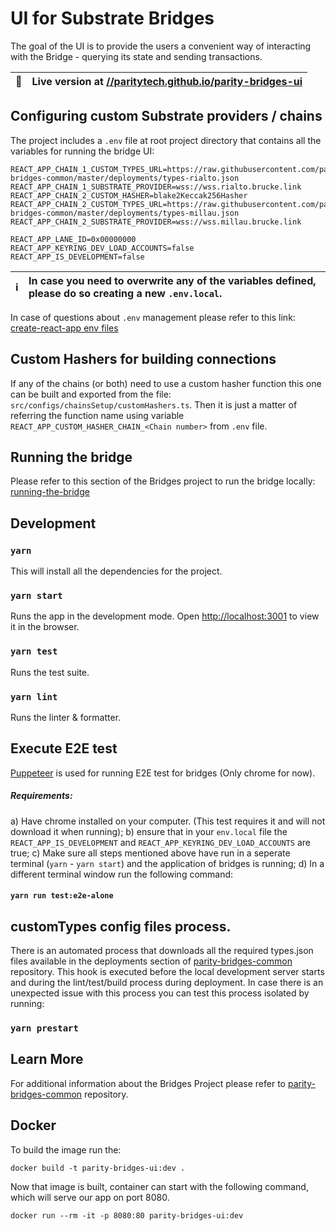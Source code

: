 # UI for Substrate Bridges

The goal of the UI is to provide the users a convenient way of interacting with the Bridge - querying its state and sending transactions.

| 🚀  | Live version at [//paritytech.github.io/parity-bridges-ui](https://paritytech.github.io/parity-bridges-ui) |
| --- | :--------------------------------------------------------------------------------------------------------- |

## Configuring custom Substrate providers / chains

The project includes a `.env` file at root project directory that contains all the variables for running the bridge UI:

```
REACT_APP_CHAIN_1_CUSTOM_TYPES_URL=https://raw.githubusercontent.com/paritytech/parity-bridges-common/master/deployments/types-rialto.json
REACT_APP_CHAIN_1_SUBSTRATE_PROVIDER=wss://wss.rialto.brucke.link
REACT_APP_CHAIN_2_CUSTOM_HASHER=blake2Keccak256Hasher
REACT_APP_CHAIN_2_CUSTOM_TYPES_URL=https://raw.githubusercontent.com/paritytech/parity-bridges-common/master/deployments/types-millau.json
REACT_APP_CHAIN_2_SUBSTRATE_PROVIDER=wss://wss.millau.brucke.link

REACT_APP_LANE_ID=0x00000000
REACT_APP_KEYRING_DEV_LOAD_ACCOUNTS=false
REACT_APP_IS_DEVELOPMENT=false
```

| ℹ️  | In case you need to overwrite any of the variables defined, please do so creating a new `.env.local`. |
| --- | :---------------------------------------------------------------------------------------------------- |

In case of questions about `.env` management please refer to this link: [create-react-app env files](https://create-react-app.dev/docs/adding-custom-environment-variables/#what-other-env-files-can-be-used)

## Custom Hashers for building connections

If any of the chains (or both) need to use a custom hasher function this one can be built and exported from the file: `src/configs/chainsSetup/customHashers.ts`. Then it is just a matter of referring the function name using variable `REACT_APP_CUSTOM_HASHER_CHAIN_<Chain number>` from `.env` file.

## Running the bridge

Please refer to this section of the Bridges project to run the bridge locally: [running-the-bridge](https://github.com/paritytech/parity-bridges-common#running-the-bridge)

## Development

### `yarn`

This will install all the dependencies for the project.

### `yarn start`

Runs the app in the development mode. Open [http://localhost:3001](http://localhost:3001) to view it in the browser.

### `yarn test`

Runs the test suite.

### `yarn lint`

Runs the linter & formatter.

## Execute E2E test

[Puppeteer](https://developers.google.com/web/tools/puppeteer/) is used for running E2E test for bridges (Only chrome for now).
##### Requirements:
a) Have chrome installed on your computer. (This test requires it and will not download it when running);
b) ensure that in your `env.local` file the `REACT_APP_IS_DEVELOPMENT` and `REACT_APP_KEYRING_DEV_LOAD_ACCOUNTS` are true;
c) Make sure all steps mentioned above have run in a seperate terminal (`yarn` - `yarn start`) and the application of bridges is running;
d) In a different terminal window run the following command:
#### `yarn run test:e2e-alone`


## customTypes config files process.

There is an automated process that downloads all the required types<CHAIN>.json files available in the deployments section of [parity-bridges-common](https://github.com/paritytech/parity-bridges-common/tree/master/deployments) repository.
This hook is executed before the local development server starts and during the lint/test/build process during deployment.
In case there is an unexpected issue with this process you can test this process isolated by running:

### `yarn prestart`

## Learn More

For additional information about the Bridges Project please refer to [parity-bridges-common](https://github.com/paritytech/parity-bridges-common) repository.

## Docker

To build the image run the:
```
docker build -t parity-bridges-ui:dev .
```

Now that image is built, container can start with the following command, which will serve our app on port 8080.
```
docker run --rm -it -p 8080:80 parity-bridges-ui:dev
```
